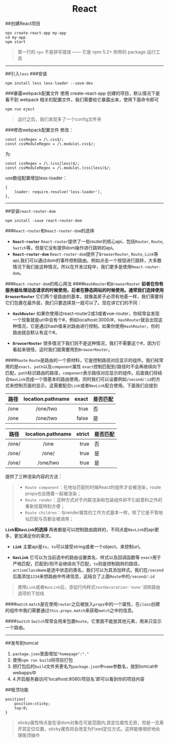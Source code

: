 # <center>React</center>

##创建React项目
```
npx create-react-app my-app
cd my-app
npm start
```
>第一行的 `npx` 不是拼写错误 —— 它是 npm 5.2+ 附带的 package 运行工具
---

##引入`less`
###安装
```
npm install less less-loader --save-dev
```
###暴露webpack配置文件
使用 create-react-app 创建的项目，默认情况下是看不到 webpack 相关的配置文件，我们需要给它暴露出来，使用下面命令即可
```
npm run eject
```
>运行之后，我们发现多了一个config文件夹

###修改webpack配置文件
修改：
```
const cssRegex = /\.css$/;
const cssModuleRegex = /\.module\.css$/;
```
为:
```
const cssRegex = /\.(css|less)$/;
const cssModuleRegex = /\.module\.(css|less)$/;
```

use数组配置增加less-loader：
```
{
    loader: require.resolve('less-loader'),
},
```

---
##安装`react-router-dom`
```
npm install -save react-router-dom
```

###`React-router`和`React-router-dom`的选择
* **`React-router`**
`React-router`提供了一些router的核心api，包括`Router`, `Route`, `Switch`等，但是它没有提供dom操作进行跳转的api。
* **`React-router-dom`**
`React-router-dom`提供了`BrowserRouter`, `Route`, `Link`等api,我们可以通过dom的事件控制路由。例如点击一个按钮进行跳转，大多数情况下我们是这种情况，所以在开发过程中，我们更多是使用`React-router-dom`。

###`React-router-dom`的核心用法
####`HashRouter`和`BrowserRouter`
**前者在你有服务器处理动态请求的时候使用，后者在静态网站的时候使用。通常我们选择使用`BrowserRouter`**
它们两个是路由的基本，就像盖房子必须有地基一样，我们需要将它们包裹在最外层，我们只要选择其一就可以了。现在讲它们的不同：

* **`HashRouter`**
如果你使用过react-router2或3或者vue-router，你经常会发现一个现象就是url中会有个#，例如localhost:3000/#，`HashRouter`就会出现这种情况，它是通过hash值来对路由进行控制。如果你使用`HashRouter`，你的路由就会默认有这个#。

* **`BrowserRouter`**
很多情况下我们则不是这种情况，我们不需要这个#，因为它看起来很怪，这时我们就需要用到`BrowserRouter`。

####`Route`
`Route`是路由的一个原材料，它是控制路径对应显示的组件。我们经常用的是`exact`、`path`以及`component`属性
`exact`控制匹配到/路径时不会再继续向下匹配，`path`标识路由的路径，`component`表示路径对应显示的组件。后面我们将结合`NavLink`完成一个很基本的路由使用。同时我们可以设置例如`/second/:id`的方式来控制页面的显示，这需要配合`Link`或者`NavLink`配合使用。下面我们会提到

路径|location.pathname|exact|是否匹配
---|:--:|---:|---
/one|/one/two|true|否
/one|/one/two|false|是

路径|location.pathname|strict|是否匹配
---|:--:|---:|---
/one/|/one|true|否
/one/|/one/|true|是
/one/|/one/two|true|是

<Route>提供了三种渲染内容的方法：

>* `Route component`：在地址匹配的时候React的组件才会被渲染，route props也会随着一起被渲染；
>* `Route render`：这种方式对于内联渲染和包装组件却不引起意料之外的重新挂载特别方便；
>* `Route children`：与render属性的工作方式基本一样，除了它是不管地址匹配与否都会被调用；



**`Link`和`NavLink`的选择**
两者都是可以控制路由跳转的，不同点是`NavLink`的api更多，更加满足你的需求。

* **`Link`**
主要api是`to`，`to`可以接受string或者一个object，来控制url。

* **`NavLink`**
它可以为当前选中的路由设置类名、样式以及回调函数等
`exact`用于严格匹配，匹配到/则不会继续向下匹配，`to`则是控制跳转的路径，`activeClassName`是选中状态的类名，我们可以为其添加样式。我们在`/second`后面添加`1234`来想路由中传递信息，这结合了上面`Route`中的`/second/:id`

>使用`Link`或者`NavLink`后，添加行内样式`textDecoration:'none'`消除路由选项的下划线

####`match`
`match`是在使用`router`之后被放入`props`中的一个属性，在`class`创建的组件中我们需要通过`this.props.match`来获取`match`之中的信息。

####`Switch`
`Switch`常常会用来包裹`Route`，它里面不能放其他元素，用来只显示一个路由。

---
##发布到tomcat
1. `package.json`里面增加`"homepage":"."`
2. 使用`npm run build`将项目打包
3. 把打包后的`build`文件夹更名为`package.json`中`name`参数名，放到tomcat中webapps中
4. 4.开启服务器访问'localhost:8080/项目名'即可以看到你的项目内容

##吸顶功能
```
position{
    position:sticky;
    top:0;
}
```
>sticky属性特点是在该dom对象在可是范围内,其定位属性无效，但是一旦离开其定位位置，sticky属性将会改变为Fixed定位方式。这样能够很好地处理吸顶操作